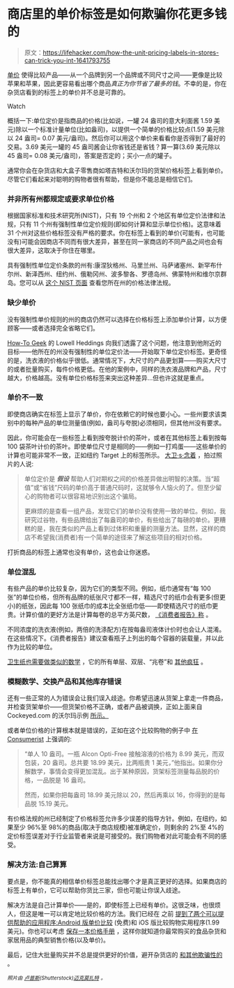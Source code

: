 # 商店里的单价标签是如何欺骗你花更多钱的

> 原文：<https://lifehacker.com/how-the-unit-pricing-labels-in-stores-can-trick-you-int-1641793755>

[单价](https://lifehacker.com/look-for-unit-pricing-to-save-money-at-the-grocery-stor-5987916) 使得比较产品——从一个品牌到另一个品牌或不同尺寸之间——更像是比较苹果和苹果，因此更容易看出哪个商品*真正为你节省了最多的钱*。不幸的是，你在杂货店看到的标签上的单价并不总是可靠的。

Watch

概括一下:单位定价是指商品的价格(比如说，一罐 24 盎司的意大利面酱 1.59 美元)除以一个标准计量单位(比如盎司)，以提供一个简单的价格比较点(1.59 美元除以 24 盎司= 0.07 美元/盎司)。然后你可以用这个单价来看看你是否得到了最好的交易。3.69 美元一罐的 45 盎司酱会让你省钱还是省钱？算一算(3.69 美元除以 45 盎司= 0.08 美元/盎司)，答案是否定的；买小一点的罐子。

通常你会在杂货店和大盒子零售商如塔吉特和沃尔玛的货架价格标签上看到单价。尽管它们看起来对聪明的购物者很有帮助，但是你不能总是相信它们。

### 并非所有州都规定或要求单位价格

根据国家标准和技术研究所(NIST)，只有 19 个州和 2 个地区有单位定价法律和法规，只有 11 个州有强制性单位定价规则(即如何计算和显示单位价格)。这意味着 31 个州对这些价格标签没有严格的要求。你在标签上看到的单价(可能有，也可能没有)可能会因商店不同而有很大差异，甚至在同一家商店的不同产品之间也会有很大差异，这取决于你住在哪里。

具有强制性单位定价条款的州有:康涅狄格州、马里兰州、马萨诸塞州、新罕布什尔州、新泽西州、纽约州、俄勒冈州、波多黎各、罗德岛州、佛蒙特州和维尔京群岛。您可以从 [这个 NIST 页面](http://www.nist.gov/pml/wmd/metric/retail-pricing.cfm) 查看您所在州的价格法律法规。

### 缺少单价

没有强制性单价规则的州的商店仍然可以选择在价格标签上添加单价计算，以方便顾客——或者选择完全省略它们。

[How-To Geek](http://www.howtogeek.com/) 的 Lowell Heddings 向我们透露了这个问题，他注意到他附近的目标——他所在的州没有强制性的单位定价法——开始取下单位定价标签。更奇怪的是，洗衣液的价格似乎很低。通常情况下，大尺寸的产品更划算——购买大尺寸的或者批量购买，每件价格更低。在他的案例中，同样的洗衣液品牌和产品，尺寸越大，价格越高。没有单位价格标签来突出这种差异…但也许这就是重点。

### 单价不一致

即使商店确实在标签上显示了单价，你在依赖它的时候也要小心。一些州要求该类别中的每种产品的单位测量值(例如，盎司与夸脱)必须相同，但其他州没有要求。

因此，你可能会在一些标签上看到按夸脱计价的茶叶，或者在其他标签上看到按每 100 袋茶叶计价的茶叶。即使单位尺寸是相同的——例如一打鸡蛋——这些单价的计算也可能非常不一致，正如纽约 Target 上的标签所示。 [大卫·s·念着](http://monead.com/blog/?p=1643) ，拍过照片的人说:

> 单位定价是 ***假设*** 帮助人们对期权之间的价格差异做出明智的决策。当“超值”或“省钱”尺码的单价高于普通尺码时，这就够令人恼火的了。但至少留心的购物者可以很容易地识别出这个骗局。
> 
> 更麻烦的是查看一组产品，发现它们的单价没有使用一致的单位。例如，我研究过谷物，有些品牌给出了每盎司的单价，有些给出了每磅的单价。更糟糕的是，我在类似的产品上看到过体积和重量的测量方法。显然，这样的商店不希望我(消费者)有一个简单的途径来了解这些项目的相对价格。

打折商品的标签上通常也没有单价，这也会让你迷惑。

### 单位混乱

有些产品的单价比较复杂，因为它们的类型不同。例如，纸巾通常有“每 100 张”的单位价格，但所有品牌的纸张尺寸都不一样，精选尺寸的纸巾会有更多(但更小)的纸张，因此每 100 张纸巾的成本比全张纸巾低——即使精选尺寸的纸巾更贵。计算价值的更好方法是计算每卷的总平方英尺数， [《消费者报告》称](http://www.consumerreports.org/cro/news/2014/07/unit-prices-don-t-always-help-you-find-savings/index.htm) 。

不同浓度的洗衣液(例如，两倍的洗涤配方)在按每盎司液体计价时也会让人混淆。在这些情况下。《消费者报告》建议查看瓶子上列出的每个容器的装载量，并以此作为比较的单位。

[卫生纸也需要做类似的数学](http://www.thesimpledollar.com/penny-pinching-in-the-toiletries-aisle-the-simple-dollar-looks-at-toilet-paper/) ，它的所有单层、双层、“兆卷”和 [其他疯狂](http://it.helped.us/save/bestprices/toilet-paper.php) 。

### 模糊数学、交换产品和其他库存错误

还有一些正常的人为错误会让我们误入歧途。你希望迅速从货架上拿走一件商品，并检查货架单价——但货架价格不正确，或者产品被调换，正如上面来自 Cockeyed.com 的沃尔玛示例 [所示。](http://www.cockeyed.com/citizen/walmart_wrong/walmart_wrong1.html)

或者单位价格的计算根本就是错误的，正如在这个比较购物的例子中 [在 Consumerist](http://consumerist.com/2014/07/24/comparison-shopping-at-target-would-be-easier-if-they-could-do-math/) 上强调的:

> “单人 10 盎司。一瓶 Alcon Opti-Free 接触溶液的价格为 8.99 美元，而双包装，20 盎司。总共要 18.99 美元，比两瓶贵 1 美元，”他指出。如果你分解数学，事情会变得更加混乱。出于某种原因，货架标签测量每品脱的价格，一品脱是 16 盎司。
> 
> 然而，如果你把每盎司 18.99 美元除以 20，然后再乘以 16，你得到的是每品脱 15.19 美元。

有价格法规的州已经制定了价格标签允许多少误差的指导方针。例如，在纽约，如果至少 96%至 98%的商品(取决于商店规模)被准确定价，则剩余的 2%至 4%的定价标签误差对于行业监管者来说是可接受的。我们购物者对此可能会有不同的感受。

### 解决方法:自己算算

要点是，你不能真的相信单价标签总能找出哪个才是真正更好的选择。如果商店的标签上有单价，它可以帮助你货比三家，但也可能让你误入歧途。

解决方法是自己计算单价——是的，即使标签上已经有单价。这很乏味，也很烦人，但这是唯一可以肯定地比较价格的方法。我们已经在 之前 [提到了两个可以提供帮助的应用程序:](https://lifehacker.com/why-you-pay-more-at-the-grocery-store-and-how-to-stop-5986948)[Android 版单价比较](https://play.google.com/store/apps/details?id=leoliang.unitpricecompare&hl=en) (免费)和 iOS 版比较购物实用程序(1.99 美元)。你也可以考虑 [保存一本价格手册](http://lifehacker.com/how-to-save-the-most-money-on-your-grocery-budget-with-1518202640) ，这样你就知道你最常购买的食品杂货和家居用品的典型销售价格(以及单价)。

最后，记住大批量购买并不总是提供更好的价值，避开杂货店的 [和其他欺骗性的](https://lifehacker.com/keep-money-in-your-pocket-by-avoiding-these-grocery-sto-5560625) 。

<small>*照片由*</small> [<small>*卢普斯*</small>](http://www.shutterstock.com/pic.mhtml?id=131155841&src=id)<small>*(Shutterstock)*</small>[<small>*迈克莫扎特*</small>](https://www.flickr.com/photos/jeepersmedia/15173903532/in/photolist-p7SdSq-p7CKr8-oQpPQM-oQpZEM-p7Ubb2-oQpXLg-p7CBgv-p7S85o-oQp3nV-oQpNJt-p5RYBh-p7SbvS-p7CBn2-oQpKXN-p7CAza-p5S3aE-p7U5Vx-p7CCaz-p7CBJK-oQpqaJ-oQpTP8-oQp2Ex-p7U1Ak-sxNLc-ze6Mb-5Qw5FV-oQqEgp-p7STJd-oQqCUX-oQqDdc-oQqz4m-oQqDyn-oQq9Wf-p5SP6S-p7URmX-oQq9ZS-p7SUcN-oQqA3L-smphE-75g1Rh-p7S43f-6gRA-s9pvn-6HfNcE-6MdSWr-5xTjGY-6azVMK-jXyb3R-dqKq9H-4CDGDE) <small>*。*</small>